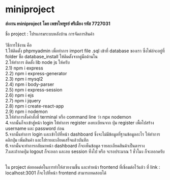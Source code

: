 # miniproject
<b>ส่งงาน miniproject โดย เพชรไพฑูรย์ ศรีเมือง รหัส 7727031</b>

ชื่อ project : โปรแกรมระบบหลังบ้าน การจัดการสินค้า<br>
<br>
วิธีการใช้งาน คือ <br>
1.ให้ติดตั้ง phpmyadmin เพื่อทำการ import file .sql เข้าที่ database ของเรา ซึ่งไฟล์จะอยู่ที่ folder ชื่อ database_install ให้ติดตั้งจากคู่มือด้านใน<br>
2.ให้ทำการ ติดตั้ง lib node js ให้ครับ<br>
  2.1) npm i express<br>
  2.2) npm i express-generator<br>
  2.3) npm i mysql2<br>
  2.4) npm i body-parser<br>
  2.5) npm i express-session<br>
  2.6) npm i ejs<br>
  2.7) npm i jquery<br>
  2.8) npm i create-react-app<br>
  2.9) npm i nodemon<br>
3.ให้ทำการสั่งคำสั่งที่ terminal หรือ command line ว่า npx nodemon<br>
4.จากนั้นก็จะเข้าสู่่หน้า login ให้ทำการ register ลงทะเบียนจาก ปุ่ม register เพื้อไปสร้าง username และ password ก่อน<br>
5.จากนั้นทำการ login และเข้าไปที่หน้า dashboard ซึ่งจะไม่มีข้อมูลที่ฐานข้อมูลอะไร ให้ทำการคลิกปุ่ม เพิ่มสินค้า และใส่รายละเอียดเสร็จแล้วบันทึก<br>
6.จากนั้นจะทำการกลับมาหน้า dashboard ก็จะเห็นข้อมูล รายละเอียดสินค้าเป็นตาราง<br>
7.และถ้ากดปุ่ม logout ก็จะออก และลบ session ทิ้งไป หรือ จะรอประมาณ 1 ชั่วโมง ก็จะออกครับ<br><br>

ใน project ต่อยอดต่อในการทำให้สวยงามขึ้น และทำหน้า frontend ที่เชิ่อมต่อไว้แล้ว ที่ link : localhost:3001 ก็จะไปที่หน้า frontend สามารถทดสอบได้
